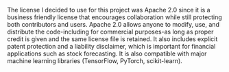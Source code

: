 The license I decided to use for this project was Apache 2.0 since it is a business friendly license that encourages collaboration while still protecting both contributors and users. Apache 2.0 allows anyone to modify, use, and distribute the code-including for commercial purposes-as long as proper credit is given and the same license file is retained. It also includes explicit patent protection and a liability disclaimer, which is important for financial applications such as stock forecasting. It is also compatible with major machine learning libraries (TensorFlow, PyTorch, scikit-learn).

